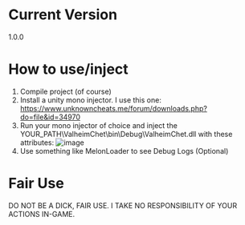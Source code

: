 # Current Version 
1.0.0

# How to use/inject
1. Compile project (of course)
2. Install a unity mono injector. I use this one: https://www.unknowncheats.me/forum/downloads.php?do=file&id=34970
3. Run your mono injector of choice and inject the YOUR_PATH\ValheimChet\bin\Debug\ValheimChet.dll with these attributes:
![image](https://github.com/user-attachments/assets/f9fcb3d9-33d1-4bb7-9480-053a44493319)
4. Use something like MelonLoader to see Debug Logs (Optional) 


# Fair Use
DO NOT BE A DICK, FAIR USE. I TAKE NO RESPONSIBILITY OF YOUR ACTIONS IN-GAME.
